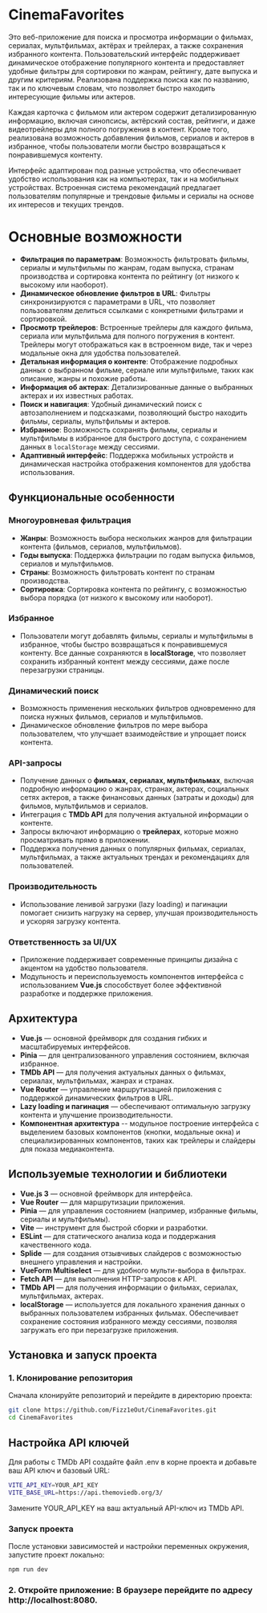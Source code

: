 # CinemaFavorites

Это веб-приложение для поиска и просмотра информации о фильмах, сериалах, мультфильмах, актёрах и трейлерах, а также сохранения избранного контента. Пользовательский интерфейс поддерживает динамическое отображение популярного контента и предоставляет удобные фильтры для сортировки по жанрам, рейтингу, дате выпуска и другим критериям. Реализована поддержка поиска как по названию, так и по ключевым словам, что позволяет быстро находить интересующие фильмы или актеров.

Каждая карточка с фильмом или актером содержит детализированную информацию, включая синопсисы, актёрский состав, рейтинги, и даже видеотрейлеры для полного погружения в контент. Кроме того, реализована возможность добавления фильмов, сериалов и актеров в избранное, чтобы пользователи могли быстро возвращаться к понравившемуся контенту.

Интерфейс адаптирован под разные устройства, что обеспечивает удобство использования как на компьютерах, так и на мобильных устройствах. Встроенная система рекомендаций предлагает пользователям популярные и трендовые фильмы и сериалы на основе их интересов и текущих трендов.

# Основные возможности

- **Фильтрация по параметрам**: Возможность фильтровать фильмы, сериалы и мультфильмы по жанрам, годам выпуска, странам производства и сортировка контента по рейтингу (от низкого к высокому или наоборот).
- **Динамическое обновление фильтров в URL**: Фильтры синхронизируются с параметрами в URL, что позволяет пользователям делиться ссылками с конкретными фильтрами и сортировкой.
- **Просмотр трейлеров**: Встроенные трейлеры для каждого фильма, сериала или мультфильма для полного погружения в контент. Трейлеры могут отображаться как в встроенном виде, так и через модальные окна для удобства пользователей.
- **Детальная информация о контенте**: Отображение подробных данных о выбранном фильме, сериале или мультфильме, таких как описание, жанры и похожие работы.
- **Информация об актерах**: Детализированные данные о выбранных актерах и их известных работах.
- **Поиск и навигация**: Удобный динамический поиск с автозаполнением и подсказками, позволяющий быстро находить фильмы, сериалы, мультфильмы и актеров.
- **Избранное**: Возможность сохранять фильмы, сериалы и мультфильмы в избранное для быстрого доступа, с сохранением данных в `localStorage` между сессиями.
- **Адаптивный интерфейс**: Поддержка мобильных устройств и динамическая настройка отображения компонентов для удобства использования.

## Функциональные особенности

### Многоуровневая фильтрация
- **Жанры**: Возможность выбора нескольких жанров для фильтрации контента (фильмов, сериалов, мультфильмов).
- **Годы выпуска**: Поддержка фильтрации по годам выпуска фильмов, сериалов и мультфильмов.
- **Страны**: Возможность фильтровать контент по странам производства.
- **Сортировка**: Сортировка контента по рейтингу, с возможностью выбора порядка (от низкого к высокому или наоборот).

### Избранное
- Пользователи могут добавлять фильмы, сериалы и мультфильмы в избранное, чтобы быстро возвращаться к понравившемуся контенту. Все данные сохраняются в **localStorage**, что позволяет сохранить избранный контент между сессиями, даже после перезагрузки страницы.

### Динамический поиск
- Возможность применения нескольких фильтров одновременно для поиска нужных фильмов, сериалов и мультфильмов.
- Динамическое обновление фильтров по мере выбора пользователем, что улучшает взаимодействие и упрощает поиск контента.

### API-запросы
- Получение данных о **фильмах, сериалах, мультфильмах**, включая подробную информацию о жанрах, странах, актерах, социальных сетях актеров, а также финансовых данных (затраты и доходы) для фильмов, мультфильмов и сериалов.
- Интеграция с **TMDb API** для получения актуальной информации о контенте.
- Запросы включают информацию о **трейлерах**, которые можно просматривать прямо в приложении.
- Поддержка получения данных о популярных фильмах, сериалах, мультфильмах, а также актуальных трендах и рекомендациях для пользователей.

### Производительность
- Использование ленивой загрузки (lazy loading) и пагинации помогает снизить нагрузку на сервер, улучшая производительность и ускоряя загрузку контента.

### Ответственность за UI/UX
- Приложение поддерживает современные принципы дизайна с акцентом на удобство пользователя.
- Модульность и переиспользуемость компонентов интерфейса с использованием **Vue.js** способствует более эффективной разработке и поддержке приложения.

## Архитектура

- **Vue.js** — основной фреймворк для создания гибких и масштабируемых интерфейсов.
- **Pinia** — для централизованного управления состоянием, включая избранное.
- **TMDb API** — для получения актуальных данных о фильмах, сериалах, мультфильмах, жанрах и странах.
- **Vue Router** — управление маршрутизацией приложения с поддержкой динамических фильтров в URL.
- **Lazy loading и пагинация** — обеспечивают оптимальную загрузку контента и улучшение производительности.
- **Компонентная архитектура** -- модульное построение интерфейса с выделением базовых компонентов (кнопки, модальные окна) и специализированных компонентов, таких как трейлеры и слайдеры для показа медиаконтента.

## Используемые технологии и библиотеки

- **Vue.js 3** — основной фреймворк для интерфейса.
- **Vue Router** — для маршрутизации приложения.
- **Pinia** — для управления состоянием (например, избранные фильмы, сериалы и мультфильмы).
- **Vite** — инструмент для быстрой сборки и разработки.
- **ESLint** — для статического анализа кода и поддержания качественного кода.
- **Splide** — для создания отзывчивых слайдеров с возможностью внешнего управления и настройки.
- **VueForm Multiselect** — для удобного мульти-выбора в фильтрах.
- **Fetch API** — для выполнения HTTP-запросов к API.
- **TMDb API** — для получения информации о фильмах, сериалах, мультфильмах, актерах.
- **localStorage** — используется для локального хранения данных о выбранных пользователем избранных фильмах. Обеспечивает сохранение состояния избранного между сессиями, позволяя загружать его при перезагрузке приложения.

## Установка и запуск проекта

### 1. Клонирование репозитория
Сначала клонируйте репозиторий и перейдите в директорию проекта:
```bash
git clone https://github.com/Fizz1eOut/CinemaFavorites.git
cd CinemaFavorites
```

## Настройка API ключей
Для работы с TMDb API создайте файл .env в корне проекта и добавьте ваш API ключ и базовый URL:
```sh
VITE_API_KEY=YOUR_API_KEY
VITE_BASE_URL=https://api.themoviedb.org/3/
```
Замените YOUR_API_KEY на ваш актуальный API-ключ из TMDb API.

### Запуск проекта
После установки зависимостей и настройки переменных окружения, запустите проект локально:
```sh
npm run dev
```
### 2. Откройте приложение: В браузере перейдите по адресу http://localhost:8080.
